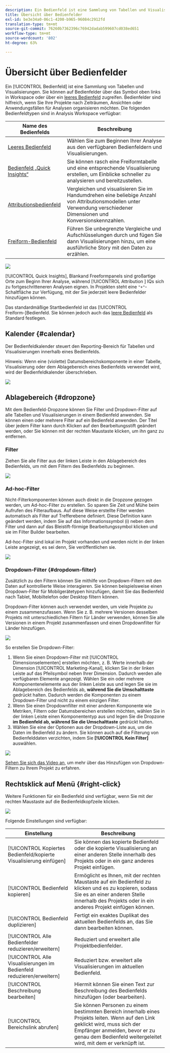 ```yaml
---
description: Ein Bedienfeld ist eine Sammlung von Tabellen und Visualisierungen
title: Übersicht über Bedienfelder
exl-id: be3e34a0-06c1-4200-b965-96084c2912fd
translation-type: tm+mt
source-git-commit: 76260b7362396c76942dadab599607cd038ed651
workflow-type: tm+mt
source-wordcount: '802'
ht-degree: 63%

---
```


# Übersicht über Bedienfelder

Ein [!UICONTROL Bedienfeld] ist eine Sammlung von Tabellen und Visualisierungen. Sie können auf Bedienfelder über das Symbol oben links in Workspace oder über ein [leeres Bedienfeld](/help/analysis-workspace/c-panels/blank-panel.md) zugreifen. Bedienfelder sind hilfreich, wenn Sie Ihre Projekte nach Zeiträumen, Ansichten oder Anwendungsfällen für Analysen organisieren möchten. Die folgenden Bedienfeldtypen sind in Analysis Workspace verfügbar:

| Name des Bedienfelds | Beschreibung |
| --- | --- |
| [Leeres Bedienfeld](/help/analysis-workspace/c-panels/blank-panel.md) | Wählen Sie zum Beginnen Ihrer Analyse aus den verfügbaren Bedienfeldern und Visualisierungen. |
| [Bedienfeld „Quick Insights“](quickinsight.md) | Sie können rasch eine Freiformtabelle und eine entsprechende Visualisierung erstellen, um Einblicke schneller zu analysieren und bereitzustellen. |
| [Attributionsbedienfeld](attribution.md) | Vergleichen und visualisieren Sie im Handumdrehen eine beliebige Anzahl von Attributionsmodellen unter Verwendung verschiedener Dimensionen und Konversionskennzahlen. |
| [Freiform-Bedienfeld](freeform-panel.md) | Führen Sie unbegrenzte Vergleiche und Aufschlüsselungen durch und fügen Sie dann Visualisierungen hinzu, um eine ausführliche Story mit den Daten zu erzählen. |

![](assets/panel-overview.png)

[!UICONTROL Quick Insights],   Blankand   Freeformpanels sind großartige Orte zum Beginn Ihrer Analyse, während  [!UICONTROL Attribution ] IQs sich zu fortgeschritteneren Analysen eignen. In Projekten steht eine `"+"`-Schaltfläche zur Verfügung, mit der Sie jederzeit leere Bedienfelder hinzufügen können.

Das standardmäßige Startbedienfeld ist das [!UICONTROL Freiform-]Bedienfeld. Sie können jedoch auch das [leere Bedienfeld](/help/analysis-workspace/c-panels/blank-panel.md) als Standard festlegen.

## Kalender {#calendar}

Der Bedienfeldkalender steuert den Reporting-Bereich für Tabellen und Visualisierungen innerhalb eines Bedienfelds.

Hinweis: Wenn eine (violette) Datumsbereichskomponente in einer Tabelle, Visualisierung oder dem Ablagebereich eines Bedienfelds verwendet wird, wird der Bedienfeldkalender überschrieben.

![](assets/panel-calendar.png)

## Ablagebereich {#dropzone}

Mit dem Bedienfeld-Dropzone können Sie Filter und Dropdown-Filter auf alle Tabellen und Visualisierungen in einem Bedienfeld anwenden. Sie können einen oder mehrere Filter auf ein Bedienfeld anwenden. Der Titel über jedem Filter kann durch Klicken auf den Bearbeitungsstift geändert werden, oder Sie können mit der rechten Maustaste klicken, um ihn ganz zu entfernen.

### Filter

Ziehen Sie alle Filter aus der linken Leiste in den Ablagebereich des Bedienfelds, um mit dem Filtern des Bedienfelds zu beginnen.

![](assets/segment-filter.png)

### Ad-hoc-Filter

Nicht-Filterkomponenten können auch direkt in die Dropzone gezogen werden, um Ad-hoc-Filter zu erstellen. So sparen Sie Zeit und Mühe beim Aufrufen des Filteraufbaus. Auf diese Weise erstellte Filter werden automatisch als Filter auf Trefferebene definiert. Diese Definition kann geändert werden, indem Sie auf das Informationssymbol (i) neben dem Filter und dann auf das Bleistift-förmige Bearbeitungssymbol klicken und sie im Filter Builder bearbeiten.

Ad-hoc-Filter sind lokal im Projekt vorhanden und werden nicht in der linken Leiste angezeigt, es sei denn, Sie veröffentlichen sie.

![](assets/adhoc-segment-filter.png)

### Dropdown-Filter {#dropdown-filter}

Zusätzlich zu den Filtern können Sie mithilfe von Dropdown-Filtern mit den Daten auf kontrollierte Weise interagieren. Sie können beispielsweise einen Dropdown-Filter für Mobilgerätetypen hinzufügen, damit Sie das Bedienfeld nach Tablet, Mobiltelefon oder Desktop filtern können.

Dropdown-Filter können auch verwendet werden, um viele Projekte zu einem zusammenzufassen. Wenn Sie z. B. mehrere Versionen desselben Projekts mit unterschiedlichen Filtern für Länder verwenden, können Sie alle Versionen in einem Projekt zusammenfassen und einen Dropdownfilter für Länder hinzufügen.

![](assets/dropdown-filter-intro.png)

So erstellen Sie Dropdown-Filter:

1. Wenn Sie einen Dropdown-Filter mit [!UICONTROL Dimensionselementen] erstellen möchten, z. B. Werte innerhalb der Dimension [!UICONTROL Marketing-Kanal], klicken Sie in der linken Leiste auf das Pfeilsymbol neben Ihrer Dimension. Dadurch werden alle verfügbaren Elemente angezeigt. Wählen Sie ein oder mehrere Komponentenelemente aus der linken Leiste aus und legen Sie sie im Ablagebereich des Bedienfelds ab, **während Sie die Umschalttaste** gedrückt halten. Dadurch werden die Komponenten zu einem Dropdown-Filter und nicht zu einem einzigen Filter.
1. Wenn Sie einen Dropdownfilter mit einer anderen Komponente wie Metriken, Filtern oder Datumsbereichen erstellen möchten, wählen Sie in der linken Leiste einen Komponententyp aus und legen Sie die Dropzone **im Bedienfeld ab, während Sie die Umschalttaste** gedrückt halten.
1. Wählen Sie eine der Optionen aus der Dropdown-Liste aus, um die Daten im Bedienfeld zu ändern. Sie können auch auf die Filterung von Bedienfelddaten verzichten, indem Sie **[!UICONTROL Kein Filter]** auswählen.

![](assets/create-dropdown.png)

[Sehen Sie sich das Video an,](https://docs.adobe.com/content/help/de-DE/analytics-learn/tutorials/analysis-workspace/using-panels/using-panels-to-organize-your-analysis-workspace-projects.html) um mehr über das Hinzufügen von Dropdown-Filtern zu Ihrem Projekt zu erfahren.

## Rechtsklick auf Menü {#right-click}

Weitere Funktionen für ein Bedienfeld sind verfügbar, wenn Sie mit der rechten Maustaste auf die Bedienfeldkopfzeile klicken.

![](assets/right-click-menu.png)

Folgende Einstellungen sind verfügbar:

| Einstellung | Beschreibung |
| --- | --- |
| [!UICONTROL Kopiertes Bedienfeld/kopierte Visualisierung einfügen] | Sie können das kopierte Bedienfeld oder die kopierte Visualisierung an einer anderen Stelle innerhalb des Projekts oder in ein ganz anderes Projekt einfügen. |
| [!UICONTROL Bedienfeld kopieren] | Ermöglicht es Ihnen, mit der rechten Maustaste auf ein Bedienfeld zu klicken und es zu kopieren, sodass Sie es an einer anderen Stelle innerhalb des Projekts oder in ein anderes Projekt einfügen können. |
| [!UICONTROL Bedienfeld duplizieren] | Fertigt ein exaktes Duplikat des aktuellen Bedienfelds an, das Sie dann bearbeiten können. |
| [!UICONTROL Alle Bedienfelder reduzieren/erweitern] | Reduziert und erweitert alle Projektbedienfelder. |
| [!UICONTROL Alle Visualisierungen im Bedienfeld reduzieren/erweitern] | Reduziert bzw. erweitert alle Visualisierungen im aktuellen Bedienfeld. |
| [!UICONTROL Beschreibung bearbeiten] | Hiermit können Sie einen Text zur Beschreibung des Bedienfelds hinzufügen (oder bearbeiten). |
| [!UICONTROL Bereichslink abrufen] | Sie können Personen zu einem bestimmten Bereich innerhalb eines Projekts leiten. Wenn auf den Link geklickt wird, muss sich der Empfänger anmelden, bevor er zu genau dem Bedienfeld weitergeleitet wird, mit dem er verknüpft ist. |
